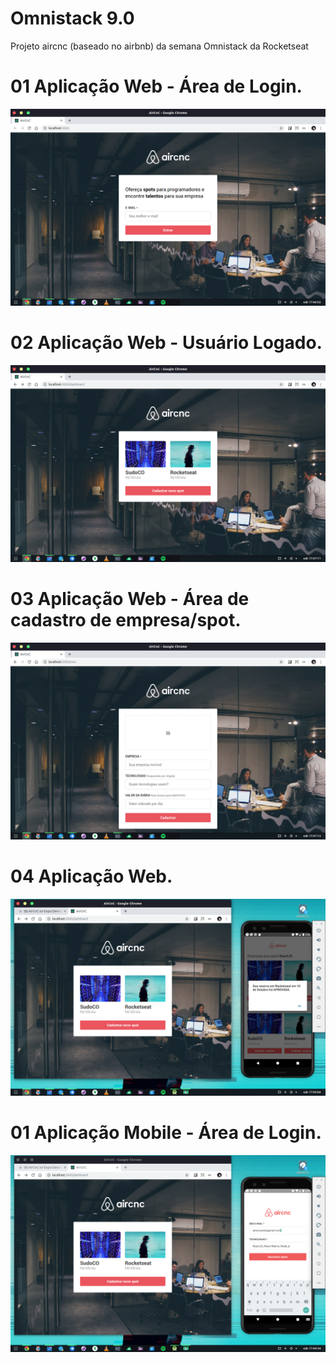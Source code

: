 # Omnistack 9.0
Projeto aircnc (baseado no airbnb) da semana Omnistack da Rocketseat

# 01 Aplicação Web - Área de Login.
<img src="Preview/prev07.png">
</br>

# 02 Aplicação Web - Usuário Logado.
<img src="Preview/prev06.png">
</br>

# 03 Aplicação Web - Área de cadastro de empresa/spot.
<img src="Preview/prev05.png">
</br>

# 04 Aplicação Web.
<img src="Preview/prev01.png">
</br>

# 01 Aplicação Mobile - Área de Login.
<img src="Preview/previ04.png">
</br>

